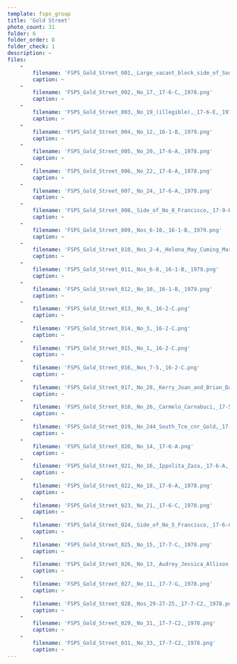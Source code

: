 ```yaml
---
template: fsps_group
title: 'Gold Street'
photo_count: 31
folder: 6
folder_order: 8
folder_check: 1
description: ~
files:
    -
        filename: 'FSPS_Gold_Street_001,_Large_vacant_block_side_of_South_St,_17-7-G,_1978.png'
        caption: ~
    -
        filename: 'FSPS_Gold_Street_002,_No_17,_17-6-C,_1978.png'
        caption: ~
    -
        filename: 'FSPS_Gold_Street_003,_No_19_(illegible),_17-6-E,_1978.png'
        caption: ~
    -
        filename: 'FSPS_Gold_Street_004,_No_12,_16-1-B,_1979.png'
        caption: ~
    -
        filename: 'FSPS_Gold_Street_005,_No_20,_17-6-A,_1978.png'
        caption: ~
    -
        filename: 'FSPS_Gold_Street_006,_No_22,_17-6-A,_1978.png'
        caption: ~
    -
        filename: 'FSPS_Gold_Street_007,_No_24,_17-6-A,_1978.png'
        caption: ~
    -
        filename: 'FSPS_Gold_Street_008,_Side_of_No_8_Francisco,_17-9-B.png'
        caption: ~
    -
        filename: 'FSPS_Gold_Street_009,_Nos_6-10,_16-1-B,_1979.png'
        caption: ~
    -
        filename: 'FSPS_Gold_Street_010,_Nos_2-4,_Helena_May_Cuming_Marine_Pde_Cottesloe,_16-1-B,_1979.png'
        caption: ~
    -
        filename: 'FSPS_Gold_Street_011,_Nos_6-8,_16-1-B,_1979.png'
        caption: ~
    -
        filename: 'FSPS_Gold_Street_012,_No_10,_16-1-B,_1979.png'
        caption: ~
    -
        filename: 'FSPS_Gold_Street_013,_No_9,_16-2-C.png'
        caption: ~
    -
        filename: 'FSPS_Gold_Street_014,_No_3,_16-2-C.png'
        caption: ~
    -
        filename: 'FSPS_Gold_Street_015,_No_1,_16-2-C.png'
        caption: ~
    -
        filename: 'FSPS_Gold_Street_016,_Nos_7-5,_16-2-C.png'
        caption: ~
    -
        filename: 'FSPS_Gold_Street_017,_No_28,_Kerry_Joan_and_Brian_Davies,_17-5-B,_1978.png'
        caption: ~
    -
        filename: 'FSPS_Gold_Street_018,_No_26,_Carmelo_Carnabuci,_17-5-B,_1978.png'
        caption: ~
    -
        filename: 'FSPS_Gold_Street_019,_No_244_South_Tce_cnr_Gold,_17-5-A,_1978.png'
        caption: ~
    -
        filename: 'FSPS_Gold_Street_020,_No_14,_17-6-A.png'
        caption: ~
    -
        filename: 'FSPS_Gold_Street_021,_No_16,_Ippolita_Zaza,_17-6-A,_1978.png'
        caption: ~
    -
        filename: 'FSPS_Gold_Street_022,_No_18,_17-6-A,_1978.png'
        caption: ~
    -
        filename: 'FSPS_Gold_Street_023,_No_21,_17-6-C,_1978.png'
        caption: ~
    -
        filename: 'FSPS_Gold_Street_024,_Side_of_No_5_Francisco,_17-6-C,_1978.png'
        caption: ~
    -
        filename: 'FSPS_Gold_Street_025,_No_15,_17-7-C,_1978.png'
        caption: ~
    -
        filename: 'FSPS_Gold_Street_026,_No_13,_Audrey_Jessica_Allison,_17-7-C,_1978.png'
        caption: ~
    -
        filename: 'FSPS_Gold_Street_027,_No_11,_17-7-G,_1978.png'
        caption: ~
    -
        filename: 'FSPS_Gold_Street_028,_Nos_29-27-25,_17-7-C2,_1978.png'
        caption: ~
    -
        filename: 'FSPS_Gold_Street_029,_No_31,_17-7-C2,_1978.png'
        caption: ~
    -
        filename: 'FSPS_Gold_Street_031,_No_33,_17-7-C2,_1978.png'
        caption: ~
---
```

